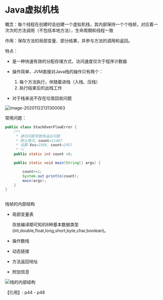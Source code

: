 # Java虚拟机栈

概念：每个线程在创建时会创建一个虚拟机栈，其内部保持一个个栈帧，对应着一次次的方法调用（不包括本地方法），生命周期和线程一致



作用：保存方法的局部变量、部分结果，并参与方法的调用和返回。

特点：

* 是一种快速有效的分配存储方式，访问速度仅次于程序计数器

* 操作简单，JVM直接对Java栈的操作只有两个：

  1. 每个方法执行，伴随着进栈（入栈、压栈）
  2. 执行结束后的出栈工作

* 对于栈来说不存在垃圾回收问题

  



![image-20201122131300063](C:\Users\oper\Documents\面试准备\String字符串\虚拟机栈区域)



常用问题：

```java
public class StackOverFlowError {
    /**
     * 递归问题导致栈溢出问题
     * 默认情况，count=11407
     * 设置-Xss=256k，count=2457
     * */
    public static int count =0;

    public static void main(String[] args) {

        count+=1;
        System.out.println(count);
        main(args);
    }
}
    
```

栈帧的内部结构

* 局部变量表

  存放编译期可知的8种基本数据类型(int,double,float,long,short,byte,char,boolean)。

* 操作数栈

* 动态链接

* 方法返回地址

* 附加信息

![栈的内部结构](C:\Users\oper\Documents\面试准备\内存模型\栈的内部结构.png)



【引用】: p44 - p48



